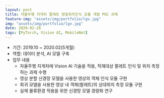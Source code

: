```yaml
---
layout: post
title: 자율주행 지게차 팔레트 정밀위치인식 모듈 개발 POC 과제
feature-img: "assets/img/portfolio/lgv.jpg"
img: "assets/img/portfolio/lgv.jpg"
date: 2020-02-28
tags: [PyTorch, Vision AI, MobileNet]
---
```


 - 기간: 2019.10 ~ 2020.02(5개월)
 - 역할: 데이터 분석, AI 모델 구축
 - 업무 내용
   - 자율주행 지게차에 Vision AI 기술을 적용, 적재대상 팔레트 인식 및 위치 측정하는 과제 수행
   - 영상 분할 신경망 모델을 사용한 영상의 객체 인식 모듈 구현
   - 회귀 모델을 사용한 영상 내 객체(팔레트)의 상대위치 측정 모듈 구현
   - 실제 물류환경 적용을 위한 신경망 모델 경량화 연구